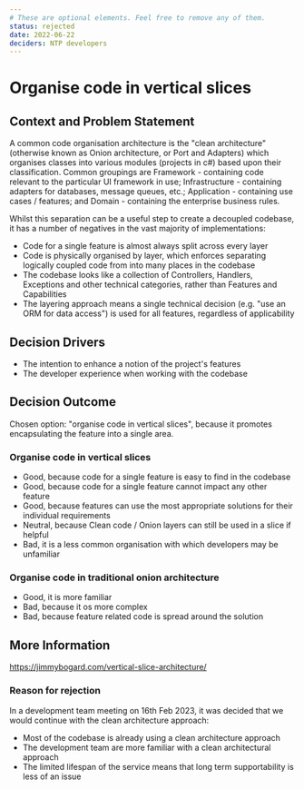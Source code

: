 ```yaml
---
# These are optional elements. Feel free to remove any of them.
status: rejected
date: 2022-06-22
deciders: NTP developers
---
```

# Organise code in vertical slices

## Context and Problem Statement

A common code organisation architecture is the "clean architecture" (otherwise known as Onion architecture, or Port and Adapters) 
which organises classes into various modules (projects in c#) based upon their classification.  Common groupings are Framework - 
containing code relevant to the particular UI framework in use; Infrastructure - containing adapters for databases, message queues, etc.;
Application - containing use cases / features; and Domain - containing the enterprise business rules.

Whilst this separation can be a useful step to create a decoupled codebase, it has a number of negatives in the vast majority of implementations:
* Code for a single feature is almost always split across every layer
* Code is physically organised by layer, which enforces separating logically coupled code from into many places in the codebase
* The codebase looks like a collection of Controllers, Handlers, Exceptions and other technical categories, rather than Features and Capabilities
* The layering approach means a single technical decision (e.g. "use an ORM for data access") is used for all features, regardless of applicability

## Decision Drivers

* The intention to enhance a notion of the project's features
* The developer experience when working with the codebase

## Decision Outcome

Chosen option: "organise code in vertical slices", because it promotes encapsulating the feature into a single area.

### Organise code in vertical slices

* Good, because code for a single feature is easy to find in the codebase
* Good, because code for a single feature cannot impact any other feature
* Good, because features can use the most appropriate solutions for their individual requirements
* Neutral, because Clean code / Onion layers can still be used in a slice if helpful
* Bad, it is a less common organisation with which developers may be unfamiliar

### Organise code in traditional onion architecture

* Good, it is more familiar
* Bad, because it os more complex
* Bad, because feature related code is spread around the solution

## More Information

https://jimmybogard.com/vertical-slice-architecture/

### Reason for rejection

In a development team meeting on 16th Feb 2023, it was decided that we would continue with the clean architecture approach:

* Most of the codebase is already using a clean architecture approach
* The development team are more familiar with a clean architectural approach
* The limited lifespan of the service means that long term supportability is less of an issue

<!-- markdownlint-disable-file MD013 -->
